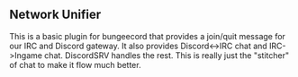 ## Network Unifier

This is a basic plugin for bungeecord that provides a join/quit message for our IRC and Discord gateway.
It also provides Discord<->IRC chat and IRC->Ingame chat. DiscordSRV handles the rest.
This is really just the "stitcher" of chat to make it flow much better.
